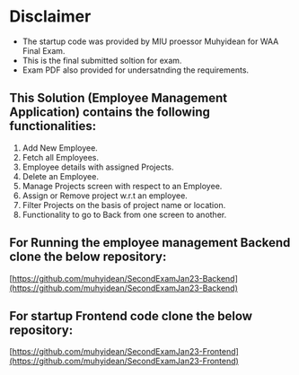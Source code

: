 # Disclaimer

- The startup code was provided by MIU proessor Muhyidean for WAA Final Exam.
- This is the final submitted soltion for exam.
- Exam PDF also provided for undersatnding the requirements.

## This Solution (Employee Management Application) contains the following functionalities:
1. Add New Employee.
2. Fetch all Employees. 
3. Employee details with assigned Projects. 
4. Delete an Employee. 
5. Manage Projects screen with respect to an Employee.
6. Assign or Remove project w.r.t an employee.
7. Filter Projects on the basis of project name or location.
8. Functionality to go to Back from one screen to another.

## For Running the employee management Backend clone the below repository:
[https://github.com/muhyidean/SecondExamJan23-Backend](https://github.com/muhyidean/SecondExamJan23-Backend)

## For startup Frontend code clone the below repository:
[https://github.com/muhyidean/SecondExamJan23-Frontend](https://github.com/muhyidean/SecondExamJan23-Frontend)
